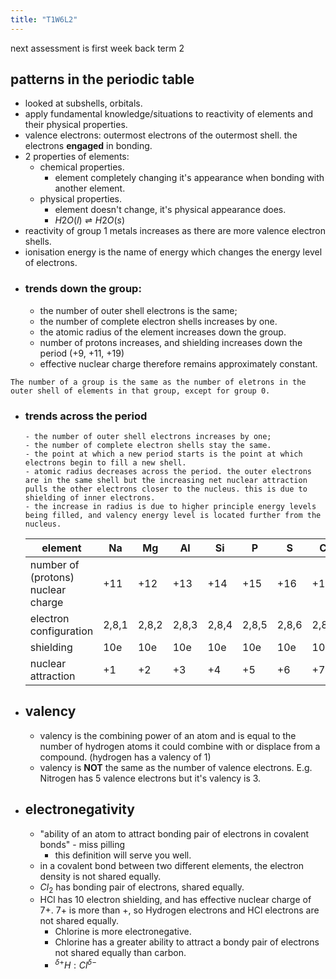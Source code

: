 ```yaml
---
title: "T1W6L2"
---
```


next assessment is first week back term 2

## patterns in the periodic table

- looked at subshells, orbitals.
- apply fundamental knowledge/situations to reactivity of elements and their physical properties.
- valence electrons: outermost electrons of the outermost shell. the electrons **engaged** in bonding.
- 2 properties of elements:
  - chemical properties.
    - element completely changing it's appearance when bonding with another element.
  - physical properties.
    - element doesn't change, it's physical appearance does.
    - $H2O (l) \rightleftharpoons H2O (s)$
- reactivity of group 1 metals increases as there are more valence electron shells.
- ionisation energy is the name of energy which changes the energy level of electrons.
- ### trends **down** the group:
  - the number of outer shell electrons is the same;
  - the number of complete electron shells increases by one.
  - the atomic radius of the element increases down the group.
  - number of protons increases, and shielding increases down the period (+9, +11, +19)
  - effective nuclear charge therefore remains approximately constant.

```
The number of a group is the same as the number of eletrons in the outer shell of elements in that group, except for group 0.
```

- ### trends across the period
      - the number of outer shell electrons increases by one;
      - the number of complete electron shells stay the same.
      - the point at which a new period starts is the point at which electrons begin to fill a new shell.
      - atomic radius decreases across the period. the outer electrons are in the same shell but the increasing net nuclear attraction pulls the other electrons closer to the nucleus. this is due to shielding of inner electrons.
      - the increase in radius is due to higher principle energy levels being filled, and valency energy level is located further from the nucleus.
  | element                            | Na    | Mg    | Al    | Si    | P     | S     | Cl    | Ar    |
  | ---------------------------------- | ----- | ----- | ----- | ----- | ----- | ----- | ----- | ----- |
  | number of (protons) nuclear charge | +11   | +12   | +13   | +14   | +15   | +16   | +17   | +18   |
  | electron configuration             | 2,8,1 | 2,8,2 | 2,8,3 | 2,8,4 | 2,8,5 | 2,8,6 | 2,8,7 | 2,8,8 |
  | shielding                          | 10e   | 10e   | 10e   | 10e   | 10e   | 10e   | 10e   | 10e   |
  | nuclear attraction                 | +1    | +2    | +3    | +4    | +5    | +6    | +7    | +8    |
- ## valency
  - valency is the combining power of an atom and is equal to the number of hydrogen atoms it could combine with or displace from a compound. (hydrogen has a valency of 1)
  - valency is **NOT** the same as the number of valence electrons. E.g. Nitrogen has 5 valence electrons but it's valency is 3.
- ## electronegativity
  - "ability of an atom to attract bonding pair of electrons in covalent bonds" - miss pilling
    - this definition will serve you well.
  - in a covalent bond between two different elements, the electron density is not shared equally.
  - $Cl_2$ has bonding pair of electrons, shared equally.
  - HCl has 10 electron shielding, and has effective nuclear charge of 7+. 7+ is more than +, so Hydrogen electrons and HCl electrons are not shared equally.
    - Chlorine is more electronegative.
    - Chlorine has a greater ability to attract a bondy pair of electrons not shared equally than carbon.
    - $^{\delta+}H:Cl^{\delta -}$
